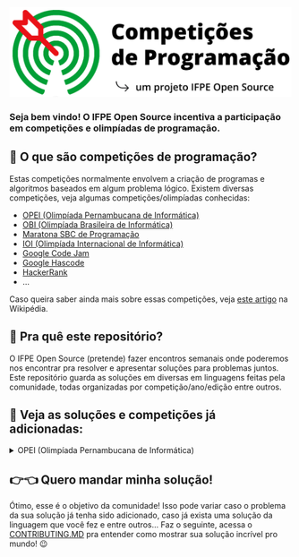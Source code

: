 ![Cmpetições de programação](assets/logo_competicoes_ifos.png)
### Seja bem vindo! O IFPE Open Source incentiva a participação em competições e olimpíadas de programação. 

## 🤷‍ O que são competições de programação?
Estas competições normalmente envolvem a criação de programas e algoritmos baseados em algum problema lógico. Existem diversas competições, veja algumas competições/olimpíadas conhecidas:
- [OPEI (Olimpíada Pernambucana de Informática)](https://opei.cin.ufpe.br)
- [OBI (Olimpíada Brasileira de Informática)](https://olimpiada.ic.unicamp.br/)
- [Maratona SBC de Programação](http://maratona.sbc.org.br/index.html)
- [IOI (Olimpíada Internacional de Informática)](https://ioinformatics.org)
- [Google Code Jam](https://codingcompetitions.withgoogle.com/codejam/)
- [Google Hascode](https://hashcode.withgoogle.com/)
- [HackerRank](https://www.hackerrank.com/)
- ...

Caso queira saber ainda mais sobre essas competições, veja [este artigo](https://en.wikipedia.org/wiki/Competitive_programming) na Wikipédia.

## 🎯 Pra quê este repositório?
O IFPE Open Source (pretende) fazer encontros semanais onde poderemos nos encontrar pra resolver e apresentar soluções para problemas juntos. Este repositório guarda as soluções em diversas em linguagens feitas pela comunidade, todas organizadas por competição/ano/edição entre outros.

## 📖 Veja as soluções e competições já adicionadas:
<details>
<summary>OPEI (Olimpíada Pernambucana de Informática)</summary>
  <li>Sobre a OPEI</li>
  <details>
    <summary>2019</summary>
    <li><a href="/opei/2019/cifra-de-cesar">CIfra de César</a></li>
    <li><a href="/opei/2019/colheita-de-milho">Colheita de Milho</a></li>
    <li><a href="/opei/2019/hotel-maluco">Hotel Maluco</a></li>
    <li><a href="/opei/2019/mesa-pra-quantos">Mesa para quantos?</a></li>
    <li><a href="/opei/2019/paciente-zero">Paciente zero</a></li>
    <li><a href="/opei/2019/tudo-palindromo">Tudo é palíndromo</a></li>
    <li><a href="/opei/2019/usuarios-unicos">Usuários únicos</a></li>
    <li><a href="/opei/2019/validacao-de-cartao">Validação de Cartão</a></li>
  </details>
  <li>2020</li>
</details>

## 👉👈 Quero mandar minha solução!
Ótimo, esse é o objetivo da comunidade! Isso pode variar caso o problema da sua solução já tenha sido adicionado, caso já exista uma solução da linguagem que você fez e entre outros... Faz o seguinte, acessa o [CONTRIBUTING.MD](/CONTRIBUTING.md) pra entender como mostrar sua solução incrível pro mundo! 😉